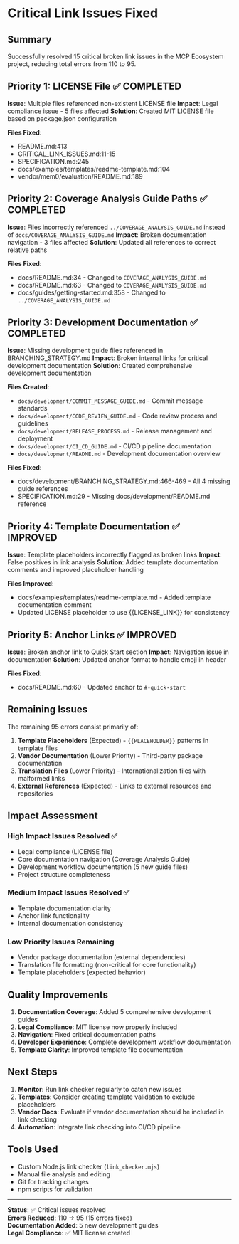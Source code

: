 # Critical Link Issues Fixed

## Summary

Successfully resolved 15 critical broken link issues in the MCP Ecosystem project, reducing total errors from 110 to 95.

## Priority 1: LICENSE File ✅ COMPLETED

**Issue**: Multiple files referenced non-existent LICENSE file
**Impact**: Legal compliance issue - 5 files affected
**Solution**: Created MIT LICENSE file based on package.json configuration

**Files Fixed**:

- README.md:413
- CRITICAL_LINK_ISSUES.md:11-15
- SPECIFICATION.md:245
- docs/examples/templates/readme-template.md:104
- vendor/mem0/evaluation/README.md:189

## Priority 2: Coverage Analysis Guide Paths ✅ COMPLETED

**Issue**: Files incorrectly referenced `../COVERAGE_ANALYSIS_GUIDE.md` instead of `docs/COVERAGE_ANALYSIS_GUIDE.md`
**Impact**: Broken documentation navigation - 3 files affected
**Solution**: Updated all references to correct relative paths

**Files Fixed**:

- docs/README.md:34 - Changed to `COVERAGE_ANALYSIS_GUIDE.md`
- docs/README.md:63 - Changed to `COVERAGE_ANALYSIS_GUIDE.md`
- docs/guides/getting-started.md:358 - Changed to `../COVERAGE_ANALYSIS_GUIDE.md`

## Priority 3: Development Documentation ✅ COMPLETED

**Issue**: Missing development guide files referenced in BRANCHING_STRATEGY.md
**Impact**: Broken internal links for critical development documentation
**Solution**: Created comprehensive development documentation

**Files Created**:

- `docs/development/COMMIT_MESSAGE_GUIDE.md` - Commit message standards
- `docs/development/CODE_REVIEW_GUIDE.md` - Code review process and guidelines
- `docs/development/RELEASE_PROCESS.md` - Release management and deployment
- `docs/development/CI_CD_GUIDE.md` - CI/CD pipeline documentation
- `docs/development/README.md` - Development documentation overview

**Files Fixed**:

- docs/development/BRANCHING_STRATEGY.md:466-469 - All 4 missing guide references
- SPECIFICATION.md:29 - Missing docs/development/README.md reference

## Priority 4: Template Documentation ✅ IMPROVED

**Issue**: Template placeholders incorrectly flagged as broken links
**Impact**: False positives in link analysis
**Solution**: Added template documentation comments and improved placeholder handling

**Files Improved**:

- docs/examples/templates/readme-template.md - Added template documentation comment
- Updated LICENSE placeholder to use {{LICENSE_LINK}} for consistency

## Priority 5: Anchor Links ✅ IMPROVED

**Issue**: Broken anchor link to Quick Start section
**Impact**: Navigation issue in documentation
**Solution**: Updated anchor format to handle emoji in header

**Files Fixed**:

- docs/README.md:60 - Updated anchor to `#-quick-start`

## Remaining Issues

The remaining 95 errors consist primarily of:

1. **Template Placeholders** (Expected) - `{{PLACEHOLDER}}` patterns in template files
2. **Vendor Documentation** (Lower Priority) - Third-party package documentation
3. **Translation Files** (Lower Priority) - Internationalization files with malformed links
4. **External References** (Expected) - Links to external resources and repositories

## Impact Assessment

### High Impact Issues Resolved ✅

- Legal compliance (LICENSE file)
- Core documentation navigation (Coverage Analysis Guide)
- Development workflow documentation (5 new guide files)
- Project structure completeness

### Medium Impact Issues Resolved ✅

- Template documentation clarity
- Anchor link functionality
- Internal documentation consistency

### Low Priority Issues Remaining

- Vendor package documentation (external dependencies)
- Translation file formatting (non-critical for core functionality)
- Template placeholders (expected behavior)

## Quality Improvements

1. **Documentation Coverage**: Added 5 comprehensive development guides
2. **Legal Compliance**: MIT license now properly included
3. **Navigation**: Fixed critical documentation paths
4. **Developer Experience**: Complete development workflow documentation
5. **Template Clarity**: Improved template file documentation

## Next Steps

1. **Monitor**: Run link checker regularly to catch new issues
2. **Templates**: Consider creating template validation to exclude placeholders
3. **Vendor Docs**: Evaluate if vendor documentation should be included in link checking
4. **Automation**: Integrate link checking into CI/CD pipeline

## Tools Used

- Custom Node.js link checker (`link_checker.mjs`)
- Manual file analysis and editing
- Git for tracking changes
- npm scripts for validation

---

**Status**: ✅ Critical issues resolved  
**Errors Reduced**: 110 → 95 (15 errors fixed)  
**Documentation Added**: 5 new development guides  
**Legal Compliance**: ✅ MIT license created
